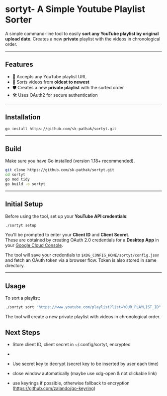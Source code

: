 # sortyt- A Simple Youtube Playlist Sorter

A simple command-line tool to easily **sort any YouTube playlist by original upload date**. Creates a new **private** playlist with the videos in chronological order.


---

## Features

- 🔗 Accepts any YouTube playlist URL
- 🧹 Sorts videos from **oldest to newest**  
- 🛡 Creates a new **private playlist** with the sorted order  
- 🛠 Uses OAuth2 for secure authentication  

---

## Installation

```bash
go install https://github.com/sk-pathak/sortyt.git
```

---

## Build

Make sure you have Go installed (version 1.18+ recommended).

```bash
git clone https://github.com/sk-pathak/sortyt.git
cd sortyt
go mod tidy
go build -o sortyt
```

---

## Initial Setup

Before using the tool, set up your **YouTube API credentials**:

```bash
./sortyt setup
```

You'll be prompted to enter your **Client ID** and **Client Secret**.  
These are obtained by creating OAuth 2.0 credentials for a **Desktop App** in your [Google Cloud Console](https://console.cloud.google.com/).

The tool will save your credentials to `$XDG_CONFIG_HOME/sortyt/config.json` and fetch an OAuth token via a browser flow. Token is also stored in same directory.

---

## Usage

To sort a playlist:

```bash
./sortyt sort "https://www.youtube.com/playlist?list=YOUR_PLAYLIST_ID"
```

The tool will create a new private playlist with videos in chronological order.

## Next Steps

- Store client ID, client secret in ~/.config/sortyt, encrypted
- 
- Use secret key to decrypt (secret key to be inserted by user each time)
- close window automatically (maybe use xdg-open & not clickable link)

- use keyrings if possible, otherwise fallback to encryption (https://github.com/zalando/go-keyring)
